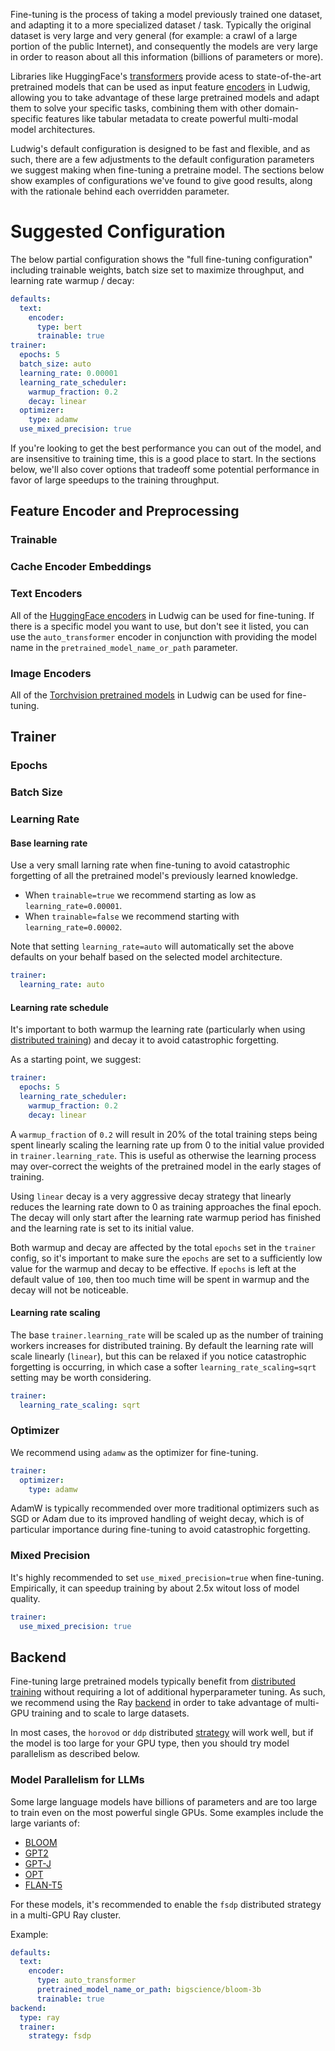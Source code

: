 Fine-tuning is the process of taking a model previously trained one dataset, and
adapting it to a more specialized dataset / task. Typically the original dataset
is very large and very general (for example: a crawl of a large portion of the public
Internet), and consequently the models are very large in order to reason about all this
information (billions of parameters or more).

Libraries like HuggingFace's [transformers](https://huggingface.co/docs/transformers/index) provide
acess to state-of-the-art pretrained models that can be used as input feature [encoders](../../configuration/features/input_features.md#encoders)
in Ludwig, allowing you to take advantage of these large pretrained models and adapt them to solve your specific tasks, combining them
with other domain-specific features like tabular metadata to create powerful multi-modal model architectures.

Ludwig's default configuration is designed to be fast and flexible, and as such, there are a few adjustments to the default
configuration parameters we suggest making when fine-tuning a pretraine model. The sections below show examples of configurations
we've found to give good results, along with the rationale behind each overridden parameter.

# Suggested Configuration

The below partial configuration shows the "full fine-tuning configuration" including
trainable weights, batch size set to maximize throughput, and learning rate warmup / decay:

```yaml
defaults:
  text:
    encoder:
      type: bert
      trainable: true
trainer:
  epochs: 5
  batch_size: auto
  learning_rate: 0.00001
  learning_rate_scheduler:
    warmup_fraction: 0.2
    decay: linear
  optimizer:
    type: adamw
  use_mixed_precision: true
```

If you're looking to get the best performance you can out of the model, and are insensitive to
training time, this is a good place to start. In the sections below, we'll also cover options that
tradeoff some potential performance in favor of large speedups to the training throughput.

## Feature Encoder and Preprocessing

### Trainable

### Cache Encoder Embeddings

### Text Encoders

All of the [HuggingFace encoders](../../configuration/features/text_features.md#huggingface-encoders) in Ludwig can be used for fine-tuning.
If there is a specific model you want to use, but don't see it listed, you can use the `auto_transformer` encoder in conjunction with
providing the model name in the `pretrained_model_name_or_path` parameter.

### Image Encoders

All of the [Torchvision pretrained models](https://pytorch.org/vision/stable/models.html) in Ludwig can be used for fine-tuning.

## Trainer

### Epochs

### Batch Size

### Learning Rate

#### Base learning rate

Use a very small larning rate when fine-tuning to avoid
catastrophic forgetting of all the pretrained model's previously learned knowledge.

- When `trainable=true` we recommend starting as low as `learning_rate=0.00001`.
- When `trainable=false` we recommend starting with `learning_rate=0.00002`.

Note that setting `learning_rate=auto` will automatically set the above defaults
on your behalf based on the selected model architecture.

```yaml
trainer:
  learning_rate: auto
```

#### Learning rate schedule

It's important to both warmup the learning rate (particularly when using
[distributed training](./index.md)) and decay it to avoid catastrophic
forgetting.

As a starting point, we suggest:

```yaml
trainer:
  epochs: 5
  learning_rate_scheduler:
    warmup_fraction: 0.2
    decay: linear
```

A `warmup_fraction` of `0.2` will result in 20% of the total training steps being spent
linearly scaling the learning rate up from 0 to the initial value provided in `trainer.learning_rate`. This
is useful as otherwise the learning process may over-correct the weights of the pretrained model
in the early stages of training.

Using `linear` decay is a very aggressive decay strategy that linearly reduces the
learning rate down to 0 as training approaches the final epoch. The decay will only start
after the learning rate warmup period has finished and the learning rate is set to its initial
value.

Both warmup and decay are affected by the total `epochs` set in the `trainer` config, so it's important to make
sure the `epochs` are set to a sufficiently low value for the warmup and decay to be effective. If `epochs` is left at
the default value of `100`, then too much time will be spent in warmup and the decay will not be noticeable.

#### Learning rate scaling

The base `trainer.learning_rate` will be scaled up as the number of training workers increases for distributed training. By
default the learning rate will scale linearly (`linear`), but this can be relaxed if you notice catastrophic forgetting is
occurring, in which case a softer `learning_rate_scaling=sqrt` setting may be worth considering.

```yaml
trainer:
  learning_rate_scaling: sqrt
```

### Optimizer

We recommend using `adamw` as the optimizer for fine-tuning.

```yaml
trainer:
  optimizer:
    type: adamw
```

AdamW is typically recommended over more traditional optimizers such as SGD or Adam due to its improved handling of weight decay, which
is of particular importance during fine-tuning to avoid catastrophic forgetting.

### Mixed Precision

It's highly recommended to set `use_mixed_precision=true` when fine-tuning. Empirically, it can speedup training by
about 2.5x witout loss of model quality.

```yaml
trainer:
  use_mixed_precision: true
```

## Backend

Fine-tuning large pretrained models typically benefit from [distributed training](./index.md) without
requiring a lot of additional hyperparameter tuning. As such, we recommend using the Ray [backend](../../configuration/backend.md)
in order to take advantage of multi-GPU training and to scale to large datasets.

In most cases, the `horovod` or `ddp` distributed [strategy](../../configuration/backend.md#trainer) will work well, but if the
model is too large for your GPU type, then you should try model parallelism as described below.

### Model Parallelism for LLMs

Some large language models have billions of parameters and are too large to train even on the most powerful single GPUs. Some examples
include the large variants of:

- [BLOOM](https://huggingface.co/docs/transformers/model_doc/bloom)
- [GPT2](https://huggingface.co/docs/transformers/model_doc/gpt2)
- [GPT-J](https://huggingface.co/docs/transformers/model_doc/gptj)
- [OPT](https://huggingface.co/docs/transformers/model_doc/opt)
- [FLAN-T5](https://huggingface.co/docs/transformers/model_doc/flan-t5)

For these models, it's recommended to enable the `fsdp` distributed strategy in a multi-GPU Ray cluster.

Example:

```yaml
defaults:
  text:
    encoder:
      type: auto_transformer
      pretrained_model_name_or_path: bigscience/bloom-3b
      trainable: true
backend:
  type: ray
  trainer:
    strategy: fsdp
```
